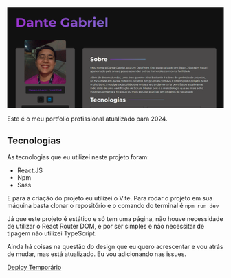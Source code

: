 <img src="./src/img/portfolio-print.png">

Este é o meu portfolio profissional atualizado para 2024. 

## Tecnologias
As tecnologias que eu utilizei neste projeto foram:
- React.JS
- Npm
- Sass

E para a criação do projeto eu utilizei o Vite.
Para rodar o projeto em sua máquina basta clonar o repositório e o comando do terminal é 
`npm run dev`


Já que este projeto é estático e só tem uma página, não houve necessidade de utilizar o React Router DOM, e por ser simples e não necessitar de tipagem não utilizei TypeScript.

Ainda há coisas na questão do design que eu quero acrescentar e vou atrás de mudar, mas está atualizado. Eu vou adicionando nas issues. 

[Deploy Temporário](https://dantegabrieldev.netlify.app/)

